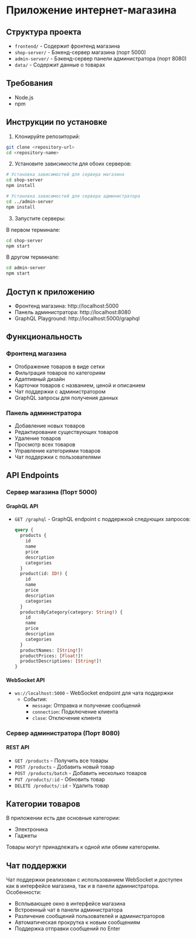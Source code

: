 # Приложение интернет-магазина

## Структура проекта

- `frontend/` - Содержит фронтенд магазина
- `shop-server/` - Бэкенд-сервер магазина (порт 5000)
- `admin-server/` - Бэкенд-сервер панели администратора (порт 8080)
- `data/` - Содержит данные о товарах

## Требования

- Node.js
- npm

## Инструкции по установке

1. Клонируйте репозиторий:
```bash
git clone <repository-url>
cd <repository-name>
```

2. Установите зависимости для обоих серверов:
```bash
# Установка зависимостей для сервера магазина
cd shop-server
npm install

# Установка зависимостей для сервера администратора
cd ../admin-server
npm install
```

3. Запустите серверы:

В первом терминале:
```bash
cd shop-server
npm start
```

В другом терминале:
```bash
cd admin-server
npm start
```

## Доступ к приложению

- Фронтенд магазина: http://localhost:5000
- Панель администратора: http://localhost:8080
- GraphQL Playground: http://localhost:5000/graphql

## Функциональность

### Фронтенд магазина
- Отображение товаров в виде сетки
- Фильтрация товаров по категориям
- Адаптивный дизайн
- Карточки товаров с названием, ценой и описанием
- Чат поддержки с администратором
- GraphQL запросы для получения данных

### Панель администратора
- Добавление новых товаров
- Редактирование существующих товаров
- Удаление товаров
- Просмотр всех товаров
- Управление категориями товаров
- Чат поддержки с пользователями

## API Endpoints

### Сервер магазина (Порт 5000)
#### GraphQL API
- `GET /graphql` - GraphQL endpoint с поддержкой следующих запросов:
  ```graphql
  query {
    products {
      id
      name
      price
      description
      categories
    }
    product(id: ID!) {
      id
      name
      price
      description
      categories
    }
    productsByCategory(category: String!) {
      id
      name
      price
      description
      categories
    }
    productNames: [String!]!
    productPrices: [Float!]!
    productDescriptions: [String!]!
  }
  ```

#### WebSocket API
- `ws://localhost:5000` - WebSocket endpoint для чата поддержки
  - События:
    - `message`: Отправка и получение сообщений
    - `connection`: Подключение клиента
    - `close`: Отключение клиента

### Сервер администратора (Порт 8080)
#### REST API
- `GET /products` - Получить все товары
- `POST /products` - Добавить новый товар
- `POST /products/batch` - Добавить несколько товаров
- `PUT /products/:id` - Обновить товар
- `DELETE /products/:id` - Удалить товар

## Категории товаров

В приложении есть две основные категории:
- Электроника
- Гаджеты

Товары могут принадлежать к одной или обеим категориям.

## Чат поддержки

Чат поддержки реализован с использованием WebSocket и доступен как в интерфейсе магазина, так и в панели администратора. Особенности:
- Всплывающее окно в интерфейсе магазина
- Встроенный чат в панели администратора
- Различение сообщений пользователей и администраторов
- Автоматическая прокрутка к новым сообщениям
- Поддержка отправки сообщений по Enter 
